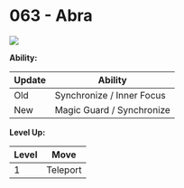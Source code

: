 # 063 - Abra
![][063]

**Ability:**

Update | Ability
---    | ---
Old    | Synchronize / Inner Focus
New    | Magic Guard / Synchronize

**Level Up:**

Level | Move
---   | ---
  1   | Teleport



[063]: /img/pokemon/063.png
